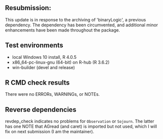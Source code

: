## Resubmission:
This update is in response to the archiving of 'binaryLogic', a previous 
dependency. The dependency has been circumvented, and additional minor
enhancements have been made throughout the package.

## Test environments
* local Windows 10 install, R 4.0.5
* x86_64-pc-linux-gnu (64-bit) on R-hub (R 3.6.2)
* win-builder (devel and release)

## R CMD check results
There were no ERRORs, WARNINGs, or NOTEs.

## Reverse dependencies
revdep_check indicates no problems for `Observation` or `Sojourn`.
    The latter has one NOTE that AGread (and caret) is imported
    but not used, which I will fix on next submission (I am the
    maintainer).
